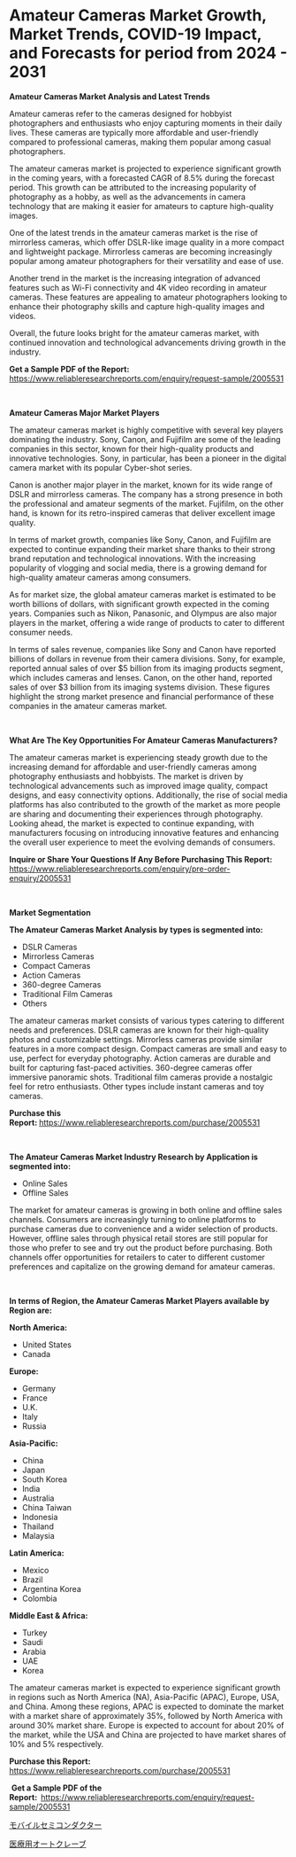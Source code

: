 <p><h1>Amateur Cameras Market Growth, Market Trends, COVID-19 Impact, and Forecasts for period from 2024 - 2031</h1></p><p><strong>Amateur Cameras Market Analysis and Latest Trends</strong></p>
<p><p>Amateur cameras refer to the cameras designed for hobbyist photographers and enthusiasts who enjoy capturing moments in their daily lives. These cameras are typically more affordable and user-friendly compared to professional cameras, making them popular among casual photographers.</p><p>The amateur cameras market is projected to experience significant growth in the coming years, with a forecasted CAGR of 8.5% during the forecast period. This growth can be attributed to the increasing popularity of photography as a hobby, as well as the advancements in camera technology that are making it easier for amateurs to capture high-quality images.</p><p>One of the latest trends in the amateur cameras market is the rise of mirrorless cameras, which offer DSLR-like image quality in a more compact and lightweight package. Mirrorless cameras are becoming increasingly popular among amateur photographers for their versatility and ease of use.</p><p>Another trend in the market is the increasing integration of advanced features such as Wi-Fi connectivity and 4K video recording in amateur cameras. These features are appealing to amateur photographers looking to enhance their photography skills and capture high-quality images and videos.</p><p>Overall, the future looks bright for the amateur cameras market, with continued innovation and technological advancements driving growth in the industry.</p></p>
<p><strong>Get a Sample PDF of the Report:&nbsp;</strong> <a href="https://www.reliableresearchreports.com/enquiry/request-sample/2005531">https://www.reliableresearchreports.com/enquiry/request-sample/2005531</a></p>
<p>&nbsp;</p>
<p><strong>Amateur Cameras Major Market Players</strong></p>
<p><p>The amateur cameras market is highly competitive with several key players dominating the industry. Sony, Canon, and Fujifilm are some of the leading companies in this sector, known for their high-quality products and innovative technologies. Sony, in particular, has been a pioneer in the digital camera market with its popular Cyber-shot series.</p><p>Canon is another major player in the market, known for its wide range of DSLR and mirrorless cameras. The company has a strong presence in both the professional and amateur segments of the market. Fujifilm, on the other hand, is known for its retro-inspired cameras that deliver excellent image quality.</p><p>In terms of market growth, companies like Sony, Canon, and Fujifilm are expected to continue expanding their market share thanks to their strong brand reputation and technological innovations. With the increasing popularity of vlogging and social media, there is a growing demand for high-quality amateur cameras among consumers.</p><p>As for market size, the global amateur cameras market is estimated to be worth billions of dollars, with significant growth expected in the coming years. Companies such as Nikon, Panasonic, and Olympus are also major players in the market, offering a wide range of products to cater to different consumer needs.</p><p>In terms of sales revenue, companies like Sony and Canon have reported billions of dollars in revenue from their camera divisions. Sony, for example, reported annual sales of over $5 billion from its imaging products segment, which includes cameras and lenses. Canon, on the other hand, reported sales of over $3 billion from its imaging systems division. These figures highlight the strong market presence and financial performance of these companies in the amateur cameras market.</p></p>
<p>&nbsp;</p>
<p><strong>What Are The Key Opportunities For Amateur Cameras Manufacturers?</strong></p>
<p><p>The amateur cameras market is experiencing steady growth due to the increasing demand for affordable and user-friendly cameras among photography enthusiasts and hobbyists. The market is driven by technological advancements such as improved image quality, compact designs, and easy connectivity options. Additionally, the rise of social media platforms has also contributed to the growth of the market as more people are sharing and documenting their experiences through photography. Looking ahead, the market is expected to continue expanding, with manufacturers focusing on introducing innovative features and enhancing the overall user experience to meet the evolving demands of consumers.</p></p>
<p><strong>Inquire or Share Your Questions If Any Before Purchasing This Report:</strong> <a href="https://www.reliableresearchreports.com/enquiry/pre-order-enquiry/2005531">https://www.reliableresearchreports.com/enquiry/pre-order-enquiry/2005531</a></p>
<p>&nbsp;</p>
<p><strong>Market Segmentation</strong></p>
<p><strong>The Amateur Cameras Market Analysis by types is segmented into:</strong></p>
<p><ul><li>DSLR Cameras</li><li>Mirrorless Cameras</li><li>Compact Cameras</li><li>Action Cameras</li><li>360-degree Cameras</li><li>Traditional Film Cameras</li><li>Others</li></ul></p>
<p><p>The amateur cameras market consists of various types catering to different needs and preferences. DSLR cameras are known for their high-quality photos and customizable settings. Mirrorless cameras provide similar features in a more compact design. Compact cameras are small and easy to use, perfect for everyday photography. Action cameras are durable and built for capturing fast-paced activities. 360-degree cameras offer immersive panoramic shots. Traditional film cameras provide a nostalgic feel for retro enthusiasts. Other types include instant cameras and toy cameras.</p></p>
<p><strong>Purchase this Report:&nbsp;</strong><a href="https://www.reliableresearchreports.com/purchase/2005531">https://www.reliableresearchreports.com/purchase/2005531</a></p>
<p>&nbsp;</p>
<p><strong>The Amateur Cameras Market Industry Research by Application is segmented into:</strong></p>
<p><ul><li>Online Sales</li><li>Offline Sales</li></ul></p>
<p><p>The market for amateur cameras is growing in both online and offline sales channels. Consumers are increasingly turning to online platforms to purchase cameras due to convenience and a wider selection of products. However, offline sales through physical retail stores are still popular for those who prefer to see and try out the product before purchasing. Both channels offer opportunities for retailers to cater to different customer preferences and capitalize on the growing demand for amateur cameras.</p></p>
<p>&nbsp;</p>
<p><strong>In terms of Region, the Amateur Cameras Market Players available by Region are:</strong></p>
<p>
    <p> <strong> North America: </strong>
        <ul>
            <li>United States</li>
            <li>Canada</li>
        </ul>
        </p> 
    <p> <strong> Europe: </strong>
        <ul>
            <li>Germany</li>
            <li>France</li>
            <li>U.K.</li>
            <li>Italy</li>
            <li>Russia</li>
        </ul>
        </p> 
    <p> <strong> Asia-Pacific: </strong>
        <ul>
            <li>China</li>
            <li>Japan</li>
            <li>South Korea</li>
            <li>India</li>
            <li>Australia</li>
            <li>China Taiwan</li>
            <li>Indonesia</li>
            <li>Thailand</li>
            <li>Malaysia</li>
        </ul>
        </p> 
    <p> <strong> Latin America: </strong>
        <ul>
            <li>Mexico</li>
            <li>Brazil</li>
            <li>Argentina Korea</li>
            <li>Colombia</li>
        </ul>
        </p> 
    <p> <strong> Middle East & Africa: </strong>
        <ul>
            <li>Turkey</li>
            <li>Saudi</li>
            <li>Arabia</li>
            <li>UAE</li>
            <li>Korea</li>
        </ul>
    </p>
    </p>
<p><p>The amateur cameras market is expected to experience significant growth in regions such as North America (NA), Asia-Pacific (APAC), Europe, USA, and China. Among these regions, APAC is expected to dominate the market with a market share of approximately 35%, followed by North America with around 30% market share. Europe is expected to account for about 20% of the market, while the USA and China are projected to have market shares of 10% and 5% respectively.</p></p>
<p><strong>Purchase this Report: </strong><a href="https://www.reliableresearchreports.com/purchase/2005531">https://www.reliableresearchreports.com/purchase/2005531</a></p>
<p>&nbsp;<strong>Get a Sample PDF of the Report:&nbsp;&nbsp;</strong><a href="https://www.reliableresearchreports.com/enquiry/request-sample/2005531">https://www.reliableresearchreports.com/enquiry/request-sample/2005531</a></p>
<p><strong></strong></p>
<p><p><a href="https://medium.com/@attyourniture/%E3%83%A2%E3%83%90%E3%82%A4%E3%83%AB%E5%8D%8A%E5%B0%8E%E4%BD%93%E5%B8%82%E5%A0%B4%E3%81%AF-2021%E5%B9%B4%E3%81%BE%E3%81%A7%E3%81%AE%E5%B8%82%E5%A0%B4%E3%82%B7%E3%82%A7%E3%82%A2-%E8%A6%8F%E6%A8%A1-%E3%81%8A%E3%82%88%E3%81%B3%E4%BA%88%E6%B8%AC%E3%82%92%E4%B8%AD%E5%BF%83%E3%81%AB%E6%8D%AE%E3%81%88%E3%81%A6%E3%81%84%E3%81%BE%E3%81%99-579c33267c0a">モバイルセミコンダクター</a></p><p><a href="https://medium.com/@valeridd446677/%E5%8C%BB%E7%99%82%E7%94%A8%E3%82%AA%E3%83%BC%E3%83%88%E3%82%AF%E3%83%AC%E3%83%BC%E3%83%96%E5%B8%82%E5%A0%B4%E3%81%AE%E8%A6%8F%E6%A8%A1%E3%81%AF-%E4%B8%96%E7%95%8C%E3%81%AE%E6%A5%AD%E7%95%8C%E3%81%AB%E3%81%8A%E3%81%91%E3%82%8B%E6%9C%80%E8%89%AF%E3%81%AE%E3%83%9E%E3%83%BC%E3%82%B1%E3%83%86%E3%82%A3%E3%83%B3%E3%82%B0%E3%83%81%E3%83%A3%E3%83%8D%E3%83%AB%E3%82%92%E7%A4%BA%E3%81%97%E3%81%A6%E3%81%84%E3%81%BE%E3%81%99-03f8dfad7116">医療用オートクレーブ</a></p></p>
